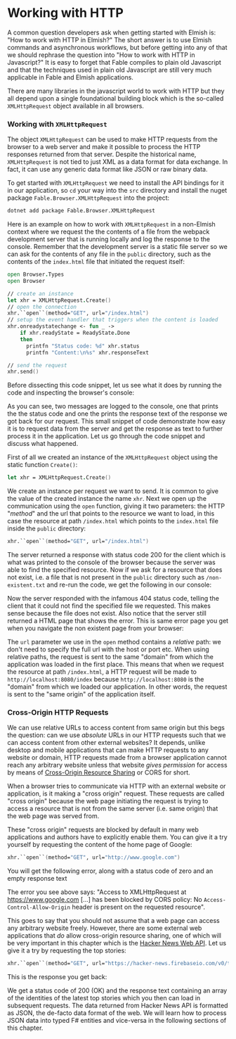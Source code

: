 # Working with HTTP

A common question developers ask when getting started with Elmish is: "How to work with HTTP in Elmish?" The short answer is to use Elmish commands and asynchronous workflows, but before getting into any of that we should rephrase the question into "How to work with HTTP in Javascript?" It is easy to forget that Fable compiles to plain old Javascript and that the techniques used in plain old Javascript are still very much applicable in Fable and Elmish applications.

There are many libraries in the javascript world to work with HTTP but they all depend upon a single foundational building block which is the so-called `XMLHttpRequest` object available in all browsers.

### Working with `XMLHttpRequest`

The object `XMLHttpRequest` can be used to make HTTP requests from the browser to a web server and make it possible to process the HTTP responses returned from that server. Despite the historical name, `XMLHttpRequest` is not tied to just XML as a data format for data exchange. In fact, it can use any generic data format like JSON or raw binary data.

To get started with `XMLHttpRequest` we need to install the API bindings for it in our application, so `cd` your way into the `src` directory and install the nuget package `Fable.Browser.XMLHttpRequest` into the project:
```bash
dotnet add package Fable.Browser.XMLHttpRequest
```
Here is an example on how to work with `XMLHttpRequest` in a non-Elmish context where we request the the contents of a file from the webpack development server that is running locally and log the response to the console. Remember that the development server is a static file server so we can ask for the contents of any file in the `public` directory, such as the contents of the `index.html` file that initiated the request itself:
```fsharp
open Browser.Types
open Browser

// create an instance
let xhr = XMLHttpRequest.Create()
// open the connection
xhr.``open``(method="GET", url="/index.html")
// setup the event handler that triggers when the content is loaded
xhr.onreadystatechange <- fun _ ->
    if xhr.readyState = ReadyState.Done
    then
      printfn "Status code: %d" xhr.status
      printfn "Content:\n%s" xhr.responseText

// send the request
xhr.send()
```
Before dissecting this code snippet, let us see what it does by running the code and inspecting the browser's console:

<div style="width:100%;">
  <div style="margin: 0 auto; width:100%;">
    <resolved-image source="/images/commands/xhr-demo.png" />
  </div>
</div>

As you can see, two messages are logged to the console, one that prints the the status code and one the prints the response text of the response we got back for our request. This small snippet of code demonstrate how easy it is to request data from the server and get the response as text to further process it in the application. Let us go through the code snippet and discuss what happened.

First of all we created an instance of the `XMLHttpRequest` object using the static function `Create()`:
```fsharp
let xhr = XMLHttpRequest.Create()
```
We create an instance per request we want to send. It is common to give the value of the created instance the name `xhr`. Next we open up the communication using the `open` function, giving it two parameters: the HTTP "*method*" and the url that points to the resource we want to load, in this case the resource at path `/index.html` which points to the `index.html` file inside the `public` directory:
```fsharp
xhr.``open``(method="GET", url="/index.html")
```
The server returned a response with status code 200 for the client which is what was printed to the console of the browser because the server was able to find the specified resource. Now if we ask for a resource that does not exist, i.e. a file that is not present in the `public` directory such as `/non-existent.txt` and re-run the code, we get the following in our console:

<div style="width:100%;">
  <div style="margin: 0 auto; width:100%;">
    <resolved-image source="/images/commands/xhr-demo-404.png" />
  </div>
</div>

Now the server responded with the infamous 404 status code, telling the client that it could not find the specified file we requested. This makes sense because the file does not exist. Also notice that the server still returned a HTML page that shows the error. This is same error page you get when you navigate the non existent page from your browser:

<div style="width:100%;">
  <div style="margin: 0 auto; width:100%;">
    <resolved-image source="/images/commands/non-existent.png" />
  </div>
</div>

The `url` parameter we use in the `open` method contains a *relative* path: we don't need to specify the full url with the host or port etc. When using relative paths, the request is sent to the same "domain" from which the application was loaded in the first place. This means that when we request the resource at path `/index.html`, a HTTP request will be made to `http://localhost:8080/index` because `http://localhost:8080` is the "domain" from which we loaded our application. In other words, the request is sent to the "same origin" of the application itself.

### Cross-Origin HTTP Requests

We can use relative URLs to access content from same origin but this begs the question: can we use *absolute* URLs in our HTTP requests such that we can access content from other external websites? It depends, unlike desktop and mobile applications that can make HTTP requests to any website or domain, HTTP requests made from a browser application cannot reach any arbitrary website unless that website *gives permission* for access by means of [Cross-Origin Resource Sharing](https://developer.mozilla.org/en-US/docs/Web/HTTP/CORS) or CORS for short.

When a browser tries to communicate via HTTP with an external website or application, is it making a "cross origin" request. These requests are called "cross origin" because the web page initiating the request is trying to access a resource that is not from the same server (i.e. same origin) that the web page was served from.

These "cross origin" requests are blocked by default in many web applications and authors have to explicitly enable them. You can give it a try yourself by requesting the content of the home page of Google:
```fsharp
xhr.``open``(method="GET", url="http://www.google.com")
```
You will get the following error, along with a status code of zero and an empty response text

<div style="width:100%;">
  <div style="margin: 0 auto; width:100%;">
    <resolved-image source="/images/commands/cross-origin-error.png" />
  </div>
</div>

The error you see above says: "Access to XMLHttpRequest at https://www.google.com [...] has been blocked by CORS policy: No `Access-Control-Allow-Origin` header is present on the requested resource".

This goes to say that you should not assume that a web page can access any arbitrary website freely. However, there are some external web applications that *do* allow cross-origin resource sharing, one of which will be very important in this chapter which is the [Hacker News Web API](https://github.com/HackerNews/API). Let us give it a try by requesting the top stories:

```fsharp
xhr.``open``(method="GET", url="https://hacker-news.firebaseio.com/v0/topstories.json?print=pretty")
```

This is the response you get back:

<div style="width:100%;">
  <div style="margin: 0 auto; width:100%;">
    <resolved-image source="/images/commands/hacker-news-api.png" />
  </div>
</div>

We get a status code of 200 (OK) and the response text containing an array of the identities of the latest top stories which you then can load in subsequent requests. The data returned from Hacker News API is formatted as JSON, the de-facto data format of the web. We will learn how to process JSON data into typed F# entities and vice-versa in the following sections of this chapter.